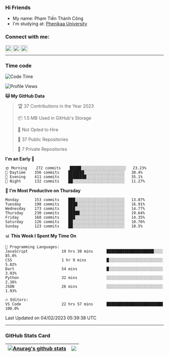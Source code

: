 ### Hi Friends

- My name: Phạm Tiến Thành Công
- I'm studying at: [Phenikaa University]


### Connect with me:
[<img align="left" alt="PhamTienThanhCong | Facebook" width="22px" src="https://upload.wikimedia.org/wikipedia/commons/thumb/1/16/Facebook-icon-1.png/640px-Facebook-icon-1.png" />][facebook]
[<img align="left" alt="PhamTienThanhCong | Zalo" width="22px" src="https://www.anphatpc.com.vn/template/anphat_2020v2/images/icon-zalo.jpg" />][zalo]
[<img align="left" alt="PhamTienThanhCong | LinkedIn" width="22px" src="https://cdn3.iconfinder.com/data/icons/inficons/512/linkedin.png" />][linkedin]

<br />

---

### Time code

<!--START_SECTION:waka-->
![Code Time](http://img.shields.io/badge/Code%20Time-870%20hrs%2042%20mins-blue)

![Profile Views](http://img.shields.io/badge/Profile%20Views-5-blue)

**🐱 My GitHub Data** 

> 🏆 37 Contributions in the Year 2023
 > 
> 📦 1.5 MB Used in GitHub's Storage 
 > 
> 🚫 Not Opted to Hire
 > 
> 📜 37 Public Repositories 
 > 
> 🔑 7 Private Repositories  
 > 
**I'm an Early 🐤** 

```text
🌞 Morning    272 commits    █████░░░░░░░░░░░░░░░░░░░░   23.23% 
🌆 Daytime    356 commits    ███████░░░░░░░░░░░░░░░░░░   30.4% 
🌃 Evening    411 commits    ████████░░░░░░░░░░░░░░░░░   35.1% 
🌙 Night      132 commits    ██░░░░░░░░░░░░░░░░░░░░░░░   11.27%

```
📅 **I'm Most Productive on Thursday** 

```text
Monday       153 commits    ███░░░░░░░░░░░░░░░░░░░░░░   13.07% 
Tuesday      198 commits    ████░░░░░░░░░░░░░░░░░░░░░   16.91% 
Wednesday    173 commits    ███░░░░░░░░░░░░░░░░░░░░░░   14.77% 
Thursday     230 commits    █████░░░░░░░░░░░░░░░░░░░░   19.64% 
Friday       168 commits    ███░░░░░░░░░░░░░░░░░░░░░░   14.35% 
Saturday     126 commits    ██░░░░░░░░░░░░░░░░░░░░░░░   10.76% 
Sunday       123 commits    ██░░░░░░░░░░░░░░░░░░░░░░░   10.5%

```


📊 **This Week I Spent My Time On** 

```text
💬 Programming Languages: 
JavaScript               19 hrs 30 mins      █████████████████████░░░░   85.0% 
CSS                      1 hr 9 mins         █░░░░░░░░░░░░░░░░░░░░░░░░   5.02% 
Dart                     54 mins             █░░░░░░░░░░░░░░░░░░░░░░░░   3.93% 
Python                   32 mins             ░░░░░░░░░░░░░░░░░░░░░░░░░   2.36% 
JSON                     26 mins             ░░░░░░░░░░░░░░░░░░░░░░░░░   1.93%

🔥 Editors: 
VS Code                  22 hrs 57 mins      █████████████████████████   100.0%

```


 Last Updated on 04/02/2023 05:39:38 UTC
<!--END_SECTION:waka-->

---

### GitHub Stats Card

| <a href="https://github.com/phamtienthanhcong"><img align="center" src="https://github-readme-stats.vercel.app/api?username=PhamTienThanhCong&show_icons=true&include_all_commits=true&theme=buefy&hide_border=true&theme=ocean_dark" alt="Anurag's github stats" /></a> | <a href="https://github.com/phamtienthanhcong"><img align="center" src="https://github-readme-stats.vercel.app/api/top-langs/?username=PhamTienThanhCong&layout=compact&theme=buefy&hide_border=true&theme=ocean_dark" /></a> |
| ------------- | ------------- |

[Phenikaa University]: https://phenikaa-uni.edu.vn/vi
[facebook]: https://www.facebook.com/phamtienthanhcong
[linkedin]: https://linkedin.com/in/phamtienthanhcong
[zalo]: https://zalo.me/0396396332
[tiktok]: https://www.tiktok.com/@phamtienthanhcong
[web]: https://github.com/PhamTienThanhCong/web_dev
[min project]: https://github.com/PhamTienThanhCong/Project-Of-Web
[c and cpp]: https://github.com/PhamTienThanhCong/Code_C_and_Cpro
[python]: https://github.com/PhamTienThanhCong/Python_beginer

